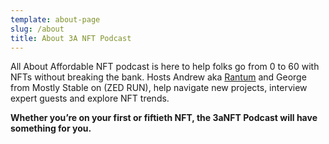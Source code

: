 ```yaml
---
template: about-page
slug: /about
title: About 3A NFT Podcast
---
```

All About Affordable NFT podcast is here to help folks go from 0 to 60 with NFTs without breaking the bank. Hosts Andrew aka [Rantum](https://rantum.xyz/) and George from Mostly Stable on (ZED RUN), help navigate new projects, interview expert guests and explore NFT trends. 

**Whether you’re on your first or fiftieth NFT, the 3aNFT Podcast will have something for you.**
